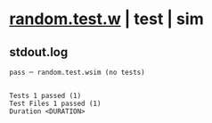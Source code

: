 # [random.test.w](../../../../../../examples/tests/sdk_tests/math/random.test.w) | test | sim

## stdout.log
```log
pass ─ random.test.wsim (no tests)
 
 
Tests 1 passed (1)
Test Files 1 passed (1)
Duration <DURATION>
```

